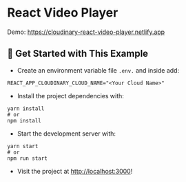 # React Video Player

Demo: <https://cloudinary-react-video-player.netlify.app>

## 🚀 Get Started with This Example

* Create an environment variable file `.env.` and inside add:
```
REACT_APP_CLOUDINARY_CLOUD_NAME="<Your Cloud Name>"
```

* Install the project dependencies with:

```
yarn install
# or
npm install
```

* Start the development server with:

```
yarn start
# or
npm run start
```

* Visit the project at <http://localhost:3000>!
